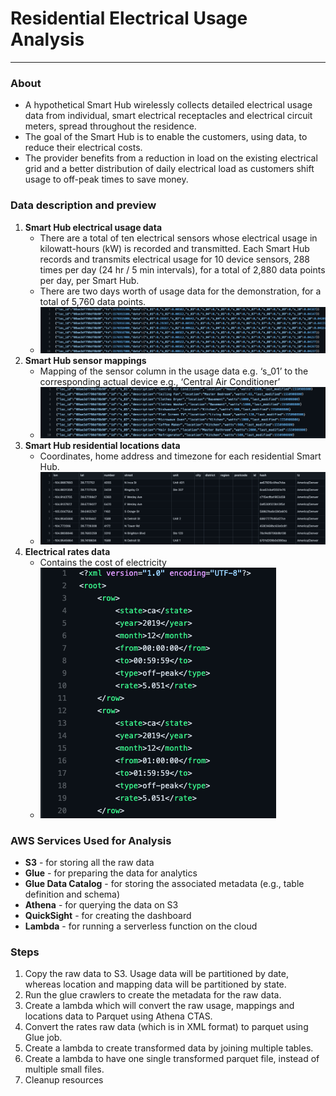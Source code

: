 # Residential Electrical Usage Analysis

----
### About


* A hypothetical Smart Hub wirelessly collects detailed electrical usage data from individual, smart electrical receptacles and electrical circuit meters, spread throughout the residence.
* The goal of the Smart Hub is to enable the customers, using data, to reduce their electrical costs.
* The provider benefits from a reduction in load on the existing electrical grid and a better distribution of daily electrical load as customers shift usage to off-peak times to save money.

### Data description and preview

1. **Smart Hub electrical usage data**
   * There are a total of ten electrical sensors whose electrical usage in kilowatt-hours (kW) is recorded and transmitted. Each Smart Hub records and transmits electrical usage for 10 device sensors, 288 times per day (24 hr / 5 min intervals), for a total of 2,880 data points per day, per Smart Hub. 
   * There are two days worth of usage data for the demonstration, for a total of 5,760 data points.
   * ![](docs/usage_data.png)
2. **Smart Hub sensor mappings**
   * Mapping of the sensor column in the usage data e.g. ‘s_01’ to the corresponding actual device e.g., ‘Central Air Conditioner’
   * ![](docs/mappings_data.png)
3. **Smart Hub residential locations data**
   * Coordinates, home address and timezone for each residential Smart Hub.
   * ![](docs/locations_data.png)
4. **Electrical rates data**
   * Contains the cost of electricity
   * ![](docs/rates_data.png)

### AWS Services Used for Analysis

* **S3** - for storing all the raw data
* **Glue** - for preparing the data for analytics
* **Glue Data Catalog** - for storing the associated metadata (e.g., table definition and schema) 
* **Athena** - for querying the data on S3
* **QuickSight** - for creating the dashboard
* **Lambda** - for running a serverless function on the cloud


### Steps

1. Copy the raw data to S3. Usage data will be partitioned by date, whereas location and mapping data will be partitioned by state.
2. Run the glue crawlers to create the metadata for the raw data.
3. Create a lambda which will convert the raw usage, mappings and locations data to Parquet using Athena CTAS.
4. Convert the rates raw data (which is in XML format) to parquet using Glue job.
5. Create a lambda to create transformed data by joining multiple tables.
6. Create a lambda to have one single transformed parquet file, instead of multiple small files.
7. Cleanup resources